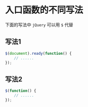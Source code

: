 # 入口函数的不同写法

下面的写法中 `jQuery` 可以用 `$` 代替

## 写法1

```javascript
$(document).ready(function() {
    // ......
});
```

## 写法2

```javascript
$(function() {
    // ......
});
```